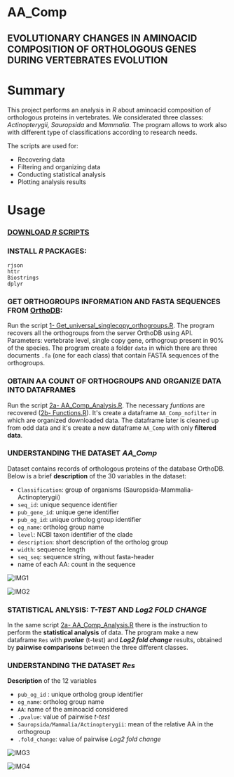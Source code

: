 # AA_Comp
## EVOLUTIONARY CHANGES IN AMINOACID COMPOSITION OF ORTHOLOGOUS GENES DURING VERTEBRATES EVOLUTION

# Summary
This project performs an analysis in *R* about aminoacid composition of orthologous proteins in vertebrates. 
We considerated three classes: *Actinopterygii, Sauropsida* and *Mammalia*. The program allows to work also with different type of classifications according to research needs. 

The scripts are used for:

- Recovering data
- Filtering and organizing data
- Conducting statistical analysis 
- Plotting analysis results

# Usage
### [DOWNLOAD *R* SCRIPTS](https://github.com/Percud/AA_Comp/archive/master.zip)
### INSTALL *R* PACKAGES:
```
rjson
httr
Biostrings
dplyr
```
### GET ORTHOGROUPS INFORMATION AND FASTA SEQUENCES FROM [OrthoDB](https://www.orthodb.org/):
Run the script [1- Get_universal_singlecopy_orthogroups.R](https://github.com/Percud/AA_Comp/blob/master/1-%20Get_universal_singlecopy_orthogroups.R).
The program recovers all the orthogroups from the server OrthoDB using API. Parameters: vertebrate level, single copy gene, orthogroup present in 90% of the species. 
The program create a folder `data` in which there are three documents `.fa` (one for each class) that contain FASTA sequences of the orthogroups.

### OBTAIN AA COUNT OF ORTHOGROUPS AND ORGANIZE DATA INTO DATAFRAMES 
Run the script [2a- AA_Comp_Analysis.R](https://github.com/Percud/AA_Comp/blob/master/2a-%20AA_Comp_Analysis.R).
The necessary *funtions* are recovered ([2b- Functions.R](https://github.com/Percud/AA_Comp/blob/master/2b-%20Functions.R)). It's create a dataframe `AA_Comp_nofilter` in which are organized downloaded data. 
The dataframe later is cleaned up from odd data and it's create a new dataframe `AA_Comp` with only **filtered data**.

### UNDERSTANDING THE DATASET ***AA_Comp***
Dataset contains records of orthologous proteins of the database OrthoDB. Below is a brief **description** of the 30 variables in the dataset:
- `Classification`: group of organisms (Sauropsida-Mammalia-Actinopterygii)
- `seq_id`: unique sequence identifier
- `pub_gene_id`: unique gene identifier
- `pub_og_id`: unique ortholog group identifier
- `og_name`: ortholog group name
- `level`: NCBI taxon identifier of the clade 
- `description`: short description of the ortholog group
- `width`: sequence length
- `seq_seq`: sequence string, without fasta-header 
- name of each AA: count in the sequence


![IMG1](./Images/Screen%20DF%201.png)

![IMG2](./Images/Screen%20DF%202.png)


### STATISTICAL ANLYSIS: ***T-TEST*** AND ***Log2 FOLD CHANGE***
In the same script [2a- AA_Comp_Analysis.R](https://github.com/Percud/AA_Comp/blob/master/2a-%20AA_Comp_Analysis.R) there is the instruction to perform the **statistical analysis** of data. 
The program make a new dataframe `Res` with ***pvalue*** (t-test) and ***Log2 fold change*** results, obtained by **pairwise comparisons** between the three different classes.

### UNDERSTANDING THE DATASET ***Res***
**Description** of the 12 variables
- `pub_og_id` : unique ortholog group identifier
- `og_name`: ortholog group name
- `AA`: name of the aminoacid considered
- `.pvalue`: value of pairwise *t-test*
- `Sauropsida/Mammalia/Actinopterygii`: mean of the relative AA in the orthogroup
- `.fold_change`: value of pairwise *Log2 fold change*

![IMG3](./Images/Screen%20Res%201.png)

![IMG4](./Images/Screen%20Res%202.png)











